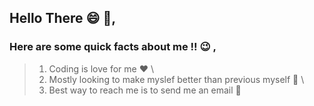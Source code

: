 ## Hello There :smile: :wave:, 

### Here are some quick facts about me !! :wink: , 

> 1) Coding is love for me :heart: \
> 2) Mostly looking to make myslef better than previous myself :open_hands: \
> 3) Best way to reach me is to send me an email :eyes: 
